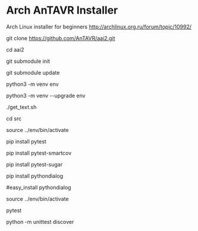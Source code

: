 Arch AnTAVR Installer
===

Arch Linux installer for beginners
http://archlinux.org.ru/forum/topic/10992/

git clone https://github.com/AnTAVR/aai2.git

cd aai2

git submodule init

git submodule update

python3 -m venv env

python3 -m venv --upgrade env

./get_text.sh

cd src

source ../env/bin/activate

pip install pytest

pip install pytest-smartcov

pip install pytest-sugar

pip install pythondialog

#easy_install pythondialog

source ../env/bin/activate

pytest

python -m unittest discover
